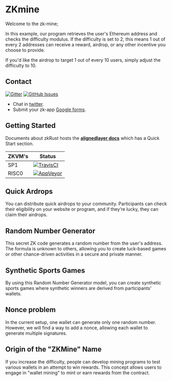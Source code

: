# ZKmine
Welcome to the zk-mine;

In this example, our program retrieves the user's Ethereum address and checks the difficulty modulus. If the difficulty is set to 2, this means 1 out of every 2 addresses can receive a reward, airdrop, or any other incentive you choose to provide.

If you'd like the airdrop to target 1 out of every 10 users, simply adjust the difficulty to 10.

## Contact

[![Gitter](https://img.shields.io/gitter/room/nwjs/nw.js.svg)](https://x.com/yasinaktimur/)
[![GitHub Issues](https://img.shields.io/badge/open%20issues-0-yellow.svg)](https://github.com/omgbbqhaxx/zkmine/issues)

- Chat in [twitter](https://x.com/yasinaktimur).
- Submit your zk-app [Google forms](https://forms.gle/YKo3P8XSDx4KYD768).



## Getting Started

Documents about zkRust hosts the **[alignedlayer docs](https://docs.alignedlayer.com/)**  which
has a Quick Start section.

ZKVM's | Status
---------------- | ----------
SP1 | [![TravisCI](https://img.shields.io/badge/build-passing-brightgreen.svg)](https://travis-ci.org/cloudbank/cloudbank-github)
RISC0         | [![AppVeyor](https://img.shields.io/badge/build-passing-brightgreen.svg)](https://ci.appveyor.com/project/cloudbank/cloudbank-github)

 


## Quick Ardrops

You can distribute quick airdrops to your community. Participants can check their eligibility on your website or program, and if they’re lucky, they can claim their airdrops.

## Random Number Generator

This secret ZK code generates a random number from the user's address. The formula is unknown to others, allowing you to create luck-based games or other chance-driven activities in a secure and private manner.

## Synthetic Sports Games

By using this Random Number Generator model, you can create synthetic sports games where synthetic winners are derived from participants' wallets.


## Nonce problem

In the current setup, one wallet can generate only one random number. However, we will find a way to add a nonce, allowing each wallet to generate multiple signatures.

## Origin of the "ZKMine" Name

If you increase the difficulty, people can develop mining programs to test various wallets in an attempt to win rewards. This concept allows users to engage in "wallet mining" to mint or earn rewards from the contract.
